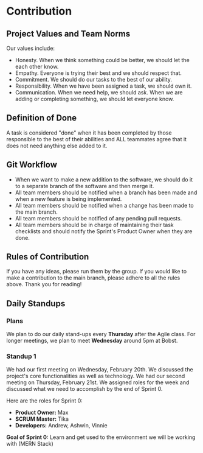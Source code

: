 # Contribution

## Project Values and Team Norms
Our values include:
- Honesty. When we think something could be better, we should let the each other know.
- Empathy. Everyone is trying their best and we should respect that.
- Commitment. We should do our tasks to the best of our ability.
- Responsibility. When we have been assigned a task, we should own it. 
- Communication. When we need help, we should ask. When we are adding or completing something, we should let everyone know.

## Definition of Done
A task is considered "done" when it has been completed by those responsible to the best of their abilities and ALL teammates agree that
it does not need anything else added to it. 

## Git Workflow
- When we want to make a new addition to the software, we should do it to a separate branch of the software and then merge it.
- All team members should be notified when a branch has been made and when a new feature is being implemented.
- All team members should be notified when a change has been made to the main branch.
- All team members should be notified of any pending pull requests.
- All team members should be in charge of maintaining their task checklists and should notify the Sprint's Product Owner when they are done.

## Rules of Contribution
If you have any ideas, please run them by the group. If you would like to make a contribution to the main branch, please adhere to all the rules above. Thank you for reading!

## Daily Standups

### Plans
We plan to do our daily stand-ups every **Thursday** after the Agile class. For longer meetings, we plan to meet **Wednesday** around 5pm at Bobst.

### Standup 1
We had our first meeting on Wednesday, February 20th. We discussed the project's core functionalities as well as technology.
We had our second meeting on Thursday, February 21st. We assigned roles for the week and discussed what we need to accomplish by the end of Sprint 0.

Here are the roles for Sprint 0:
- **Product Owner:** Max
- **SCRUM Master:** Tika
- **Developers:** Andrew, Ashwin, Vinnie

**Goal of Sprint 0:** Learn and get used to the environment we will be working with (MERN Stack)